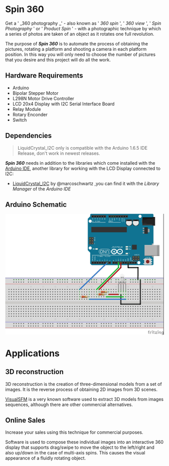 # Spin 360

Get a ' _360 photography _' - also known as ' _360 spin_ ', ' _360 view_ ', ' _Spin Photography_ ' or ' _Product Spin_ ' - with a photographic technique by which a series of photos are taken of an object as it rotates one full revolution.

The purpose of **_Spin 360_** is to automate the process of obtaining the pictures, rotating a platform and shooting a camera in each platform position. In this way you will only need to choose the number of pictures that you desire and this project will do all the work.

## Hardware Requirements

* Arduino
* Bipolar Stepper Motor
* L298N Motor Drive Controller
* LCD 20x4 Display with I2C Serial Interface Board
* Relay Module
* Rotary Enconder
* Switch

## Dependencies

> LiquidCrystal_I2C only is compatible with the Arduino 1.6.5 IDE Release, don't work in newest releases.

**_Spin 360_** needs in addition to the libraries which come installed with the [Arduino IDE](https://www.arduino.cc/en/Main/Software), another library for working with the LCD Display connected to I2C:
*  [LiquidCrystal_I2C](https://github.com/marcoschwartz/LiquidCrystal_I2C) by @marcoschwartz ,you can find it with the _Library Manager_ of the  _Arduino IDE_

## Arduino Schematic
![Connection Scheme](figures/arduino_schematic.jpg)


# Applications

## 3D reconstruction

3D reconstruction is the creation of three-dimensional models from a set of images. It is the reverse process of obtaining 2D images from 3D scenes.

[VisualSFM](http://ccwu.me/vsfm/) is a very known software used to extract 3D models from images sequences, although there are other commercial alternatives.

## Online Sales

Increase your sales using this technique for commercial purposes.

Software is used to compose these individual images into an interactive 360 display that supports drag/swipe to move the object to the left/right and also up/down in the case of multi-axis spins. This causes the visual appearance of a fluidly rotating object.
